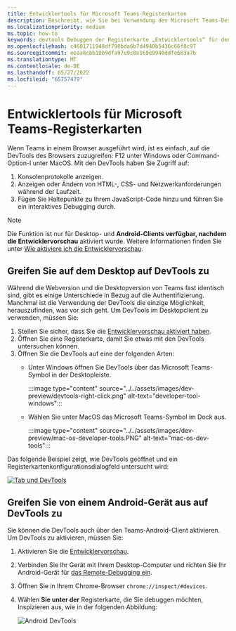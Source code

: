 ```yaml
---
title: Entwicklertools für Microsoft Teams-Registerkarten
description: Beschreibt, wie Sie bei Verwendung des Microsoft Teams-Desktopclients und beim Debuggen zu den DevTools gelangen
ms.localizationpriority: medium
ms.topic: how-to
keywords: devtools Debuggen der Registerkarte „Entwicklertools“ für den mobilen Chrome-Desktop-Client
ms.openlocfilehash: c4601711948df798bda6b7d4940b5436c66f8c97
ms.sourcegitcommit: eeaa8cbb10b9dfa97e9c8e169e9940ddfe683a7b
ms.translationtype: MT
ms.contentlocale: de-DE
ms.lasthandoff: 05/27/2022
ms.locfileid: "65757479"
---
```

# <a name="devtools-for-microsoft-teams-tabs"></a>Entwicklertools für Microsoft Teams-Registerkarten

Wenn Teams in einem Browser ausgeführt wird, ist es einfach, auf die DevTools des Browsers zuzugreifen: F12 unter Windows oder Command-Option-I unter MacOS. Mit den DevTools haben Sie Zugriff auf:

1. Konsolenprotokolle anzeigen.
1. Anzeigen oder Ändern von HTML-, CSS- und Netzwerkanforderungen während der Laufzeit.
1. Fügen Sie Haltepunkte zu Ihrem JavaScript-Code hinzu und führen Sie ein interaktives Debugging durch.

> [!NOTE]
> Die Funktion ist nur für Desktop- und **Android-Clients verfügbar, nachdem die Entwicklervorschau** aktiviert wurde. Weitere Informationen finden Sie unter [Wie aktiviere ich die Entwicklervorschau](~/resources/dev-preview/developer-preview-intro.md).

## <a name="access-devtools-on-the-desktop"></a>Greifen Sie auf dem Desktop auf DevTools zu

Während die Webversion und die Desktopversion von Teams fast identisch sind, gibt es einige Unterschiede in Bezug auf die Authentifizierung. Manchmal ist die Verwendung der DevTools die einzige Möglichkeit, herauszufinden, was vor sich geht. Um DevTools im Desktopclient zu verwenden, müssen Sie:

1. Stellen Sie sicher, dass Sie die [Entwicklervorschau aktiviert haben](~/resources/dev-preview/developer-preview-intro.md).
1. Öffnen Sie eine Registerkarte, damit Sie etwas mit den DevTools untersuchen können.
1. Öffnen Sie die DevTools auf eine der folgenden Arten:
    * Unter Windows öffnen Sie DevTools über das Microsoft Teams-Symbol in der Desktopleiste.

      :::image type="content" source="../../assets/images/dev-preview/devtools-right-click.png" alt-text="developer-tool-windows":::

    * Wählen Sie unter MacOS das Microsoft Teams-Symbol im Dock aus.

      :::image type="content" source="../../assets/images/dev-preview/mac-os-developer-tools.PNG" alt-text="mac-os-dev-tools":::

Das folgende Beispiel zeigt, wie DevTools geöffnet und ein Registerkartenkonfigurationsdialogfeld untersucht wird:

   [![Tab und DevTools](~/assets/images/dev-preview/tab-and-devtools.png)](~/assets/images/dev-preview/tab-and-devtools.png#lightbox)

## <a name="access-devtools-from-an-android-device"></a>Greifen Sie von einem Android-Gerät aus auf DevTools zu

Sie können die DevTools auch über den Teams-Android-Client aktivieren. Um DevTools zu aktivieren, müssen Sie:

1. Aktivieren Sie die [Entwicklervorschau](~/resources/dev-preview/developer-preview-intro.md).
1. Verbinden Sie Ihr Gerät mit Ihrem Desktop-Computer und richten Sie Ihr Android-Gerät für [das Remote-Debugging ein](https://developers.google.com/web/tools/chrome-devtools/remote-debugging/).
1. Öffnen Sie in Ihrem Chrome-Browser `chrome://inspect/#devices`.
1. Wählen **Sie unter der** Registerkarte, die Sie debuggen möchten, Inspizieren aus, wie in der folgenden Abbildung:

   ![Android DevTools](~/assets/images/android-devtools.png)
